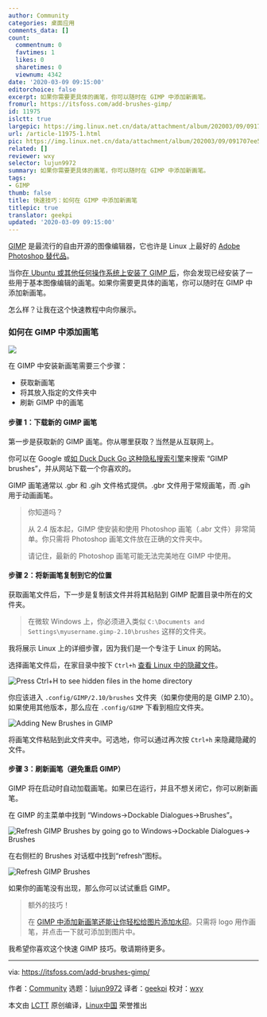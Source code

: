 ```yaml
---
author: Community
categories: 桌面应用
comments_data: []
count:
  commentnum: 0
  favtimes: 1
  likes: 0
  sharetimes: 0
  viewnum: 4342
date: '2020-03-09 09:15:00'
editorchoice: false
excerpt: 如果你需要更具体的画笔，你可以随时在 GIMP 中添加新画笔。
fromurl: https://itsfoss.com/add-brushes-gimp/
id: 11975
islctt: true
largepic: https://img.linux.net.cn/data/attachment/album/202003/09/091707ee54f5t6aat4lelf.jpg
url: /article-11975-1.html
pic: https://img.linux.net.cn/data/attachment/album/202003/09/091707ee54f5t6aat4lelf.jpg.thumb.jpg
related: []
reviewer: wxy
selector: lujun9972
summary: 如果你需要更具体的画笔，你可以随时在 GIMP 中添加新画笔。
tags:
- GIMP
thumb: false
title: 快速技巧：如何在 GIMP 中添加新画笔
titlepic: true
translator: geekpi
updated: '2020-03-09 09:15:00'
---
```


[GIMP](https://www.gimp.org/) 是最流行的自由开源的图像编辑器，它也许是 Linux 上最好的 [Adobe Photoshop 替代品](https://itsfoss.com/open-source-photoshop-alternatives/)。


当你[在 Ubuntu 或其他任何操作系统上安装了 GIMP 后](https://itsfoss.com/gimp-2-10-release/)，你会发现已经安装了一些用于基本图像编辑的画笔。如果你需要更具体的画笔，你可以随时在 GIMP 中添加新画笔。


怎么样？让我在这个快速教程中向你展示。


### 如何在 GIMP 中添加画笔


![](/data/attachment/album/202003/09/091707ee54f5t6aat4lelf.jpg)


在 GIMP 中安装新画笔需要三个步骤：


* 获取新画笔
* 将其放入指定的文件夹中
* 刷新 GIMP 中的画笔


#### 步骤 1：下载新的 GIMP 画笔


第一步是获取新的 GIMP 画笔。你从哪里获取？当然是从互联网上。


你可以在 Google 或[如 Duck Duck Go 这种隐私搜索引擎](https://itsfoss.com/privacy-search-engines/)来搜索 “GIMP brushes”，并从网站下载一个你喜欢的。


GIMP 画笔通常以 .gbr 和 .gih 文件格式提供。.gbr 文件用于常规画笔，而 .gih 用于动画画笔。



> 
> 你知道吗？
> 
> 
> 从 2.4 版本起，GIMP 使安装和使用 Photoshop 画笔（.abr 文件）非常简单。你只需将 Photoshop 画笔文件放在正确的文件夹中。
> 
> 
> 请记住，最新的 Photoshop 画笔可能无法完美地在 GIMP 中使用。
> 
> 
> 


#### 步骤 2：将新画笔复制到它的位置


获取画笔文件后，下一步是复制该文件并将其粘贴到 GIMP 配置目录中所在的文件夹。



> 
> 在微软 Windows 上，你必须进入类似 `C:\Documents and Settings\myusername.gimp-2.10\brushes` 这样的文件夹。
> 
> 
> 


我将展示 Linux 上的详细步骤，因为我们是一个专注于 Linux 的网站。


选择画笔文件后，在家目录中按下 `Ctrl+h` [查看 Linux 中的隐藏文件](https://itsfoss.com/hide-folders-and-show-hidden-files-in-ubuntu-beginner-trick/)。


![Press Ctrl+H to see hidden files in the home directory](/data/attachment/album/202003/09/091525tg03iyw21ln2c431.jpg)


你应该进入 `.config/GIMP/2.10/brushes` 文件夹（如果你使用的是 GIMP 2.10）。如果使用其他版本，那么应在 `.config/GIMP` 下看到相应文件夹。


![Adding New Brushes in GIMP](/data/attachment/album/202003/09/091641rkyfauvqkngp33un.png)


将画笔文件粘贴到此文件夹中。可选地，你可以通过再次按 `Ctrl+h` 来隐藏隐藏的文件。


#### 步骤 3：刷新画笔（避免重启 GIMP）


GIMP 将在启动时自动加载画笔。如果已在运行，并且不想关闭它，你可以刷新画笔。


在 GIMP 的主菜单中找到 “Windows->Dockable Dialogues->Brushes”。


![Refresh GIMP Brushes by going go to Windows->Dockable Dialogues-> Brushes](/data/attachment/album/202003/09/091644ep6p7znzkcu67cuu.jpg)


在右侧栏的 Brushes 对话框中找到“refresh”图标。


![Refresh GIMP Brushes](/data/attachment/album/202003/09/091646mz7l7zdbr8171nct.jpg)


如果你的画笔没有出现，那么你可以试试重启 GIMP。



> 
> 额外的技巧！
> 
> 
> 在 [GIMP 中添加新画笔还能让你轻松给图片添加水印](https://itsfoss.com/add-watermark-gimp-linux/)。只需将 logo 用作画笔，并点击一下就可添加到图片中。
> 
> 
> 


我希望你喜欢这个快速 GIMP 技巧。敬请期待更多。




---


via: <https://itsfoss.com/add-brushes-gimp/>


作者：[Community](https://itsfoss.com/author/itsfoss/) 选题：[lujun9972](https://github.com/lujun9972) 译者：[geekpi](https://github.com/geekpi) 校对：[wxy](https://github.com/wxy)


本文由 [LCTT](https://github.com/LCTT/TranslateProject) 原创编译，[Linux中国](https://linux.cn/) 荣誉推出